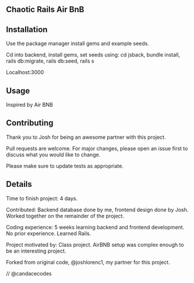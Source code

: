 ## Chaotic Rails Air BnB

## Installation

Use the package manager install gems and example seeds.

Cd into backend, install gems, set seeds using: cd jsback, bundle install, rails db:migrate, rails db:seed, rails s 

Localhost:3000

## Usage 
Inspired by Air BNB 

## Contributing

Thank you to Josh for being an awesome partner with this project. 

Pull requests are welcome. For major changes, please open an issue first to discuss what you would like to change.

Please make sure to update tests as appropriate.


## Details 

Time to finish project: 4 days. 

Contributed: Backend database done by me, frontend design done by Josh. Worked together on the remainder of the project. 

Coding experience: 5 weeks learning backend and frontend development. No prior experience. Learned Rails. 

Project motivated by: Class project. AirBNB setup was complex enough to be an interesting project. 


Forked from original code, @joshlorenc1, my partner for this project. 

// @candacecodes 

